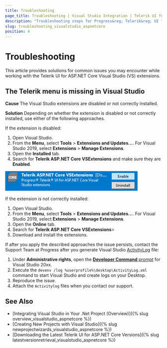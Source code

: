 ```yaml
---
title: Troubleshooting
page_title: Troubleshooting | Visual Studio Integration | Telerik UI for ASP.NET Core
description: "Troubleshooting steps for Progress&reg; Telerik&reg; UI for ASP.NET Core Visual Studio extensions."
slug: troubleshooting_visualstudio_aspnetcore
position: 4
---
```


# Troubleshooting

This article provides solutions for common issues you may encounter while working with the Telerik UI for ASP.NET Core Visual Studio (VS) extensions.

## The Telerik menu is missing in Visual Studio

**Cause** The Visual Studio extensions are disabled or not correctly installed.

**Solution** Depending on whether the extension is disabled or not correctly installed, use either of the following approaches.

If the extension is disabled:

1. Open Visual Studio.
1. From the **Menu**, select **Tools** > **Extensions and Updates...**. For Visual Studio 2019, select **Extensions** > **Manage Extensions**.
1. Open the **Installed** tab.
1. Search for **Telerik ASP.NET Core VSExtensions** and make sure they are **Enabled**.

![Troubleshooting when the VS extension is disabled](images/vsextensions-disabled.png)

If the extension is not correctly installed:

1. Open Visual Studio.
1. From the **Menu**, select **Tools** > **Extensions and Updates...**. For Visual Studio 2019, select **Extensions** > **Manage Extensions**.
1. Open the **Online** tab.
1. Search for **Telerik ASP.NET Core VSExtensions**>
1. Download and install the extensions.

If after you apply the described approaches the issue persists, contact the Support Team at Progress after you generate Visual Studio [ActivityLog](https://docs.microsoft.com/en-us/visualstudio/ide/reference/log-devenv-exe?view=vs-2019) file:

1. Under **Administrative rights**, open the [**Developer Command** prompt](https://docs.microsoft.com/en-us/dotnet/framework/tools/developer-command-prompt-for-vs) for Visual Studio 20xx.
1. Execute the `devenv /log %userprofile%\desktop\ActivityLog.xml` command to start Visual Studio and create logs on your Desktop.
1. Reproduce the issue.
1. Attach the `Activitylog` files when you contact our support.

## See Also

* [Integrating Visual Studio in Your .Net Project (Overview)]({% slug overview_visualstudio_aspnetcore %})
* [Creating New Projects with Visual Studio]({% slug newprojectwizards_visualstudio_aspnetcore %})
* [Downloading the Latest Telerik UI for ASP.NET Core Versions]({% slug latestversionretrieval_visualstudio_aspnetcore %})
